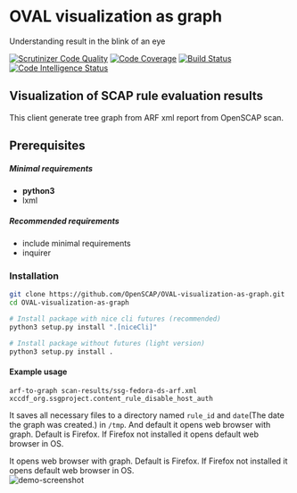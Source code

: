 # OVAL visualization as graph
Understanding result in the blink of an eye

[![Scrutinizer Code Quality](https://scrutinizer-ci.com/g/OpenSCAP/OVAL-visualization-as-graph/badges/quality-score.png?b=master)](https://scrutinizer-ci.com/g/OpenSCAP/OVAL-visualization-as-graph/?branch=master) [![Code Coverage](https://scrutinizer-ci.com/g/OpenSCAP/OVAL-visualization-as-graph/badges/coverage.png?b=master)](https://scrutinizer-ci.com/g/OpenSCAP/OVAL-visualization-as-graph/?branch=master) [![Build Status](https://scrutinizer-ci.com/g/OpenSCAP/OVAL-visualization-as-graph/badges/build.png?b=master)](https://scrutinizer-ci.com/g/OpenSCAP/OVAL-visualization-as-graph/build-status/master) [![Code Intelligence Status](https://scrutinizer-ci.com/g/OpenSCAP/OVAL-visualization-as-graph/badges/code-intelligence.svg?b=master)](https://scrutinizer-ci.com/code-intelligence)

## Visualization of SCAP rule evaluation results
This client generate tree graph from ARF xml report from OpenSCAP scan.
## Prerequisites
##### Minimal requirements
   - **python3**
   - lxml
   
##### Recommended requirements
  * include minimal requirements
  * inquirer

### Installation

```bash
git clone https://github.com/OpenSCAP/OVAL-visualization-as-graph.git
cd OVAL-visualization-as-graph

# Install package with nice cli futures (recommended)
python3 setup.py install ".[niceCli]"

# Install package without futures (light version)
python3 setup.py install .
```
#### Example usage
```
arf-to-graph scan-results/ssg-fedora-ds-arf.xml xccdf_org.ssgproject.content_rule_disable_host_auth
```
It saves all necessary files to a directory named `rule_id` and `date`(The date the graph was created.) in `/tmp`. And default it opens web browser with graph. Default is Firefox. If Firefox not installed it opens default web browser in OS.  

It opens web browser with graph. Default is Firefox. If Firefox not installed it opens default web browser in OS.  
![demo-screenshot](https://raw.githubusercontent.com/OpenSCAP/OVAL-visualization-as-graph/master/demo-screenshot.png "demo-screenshot")
